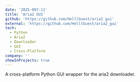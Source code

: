 ```yaml
---
date: '2025-097-11'
title: 'Aria2 GUI'
github: 'https://github.com/HelllGuest/aria2_gui'
external: 'https://github.com/HelllGuest/aria2_gui'
tech:
  - Python
  - Aria2
  - Downloader
  - GUI
  - Cross-Platform
company: ''
showInProjects: true
---
```


A cross-platform Python GUI wrapper for the aria2 downloader.
